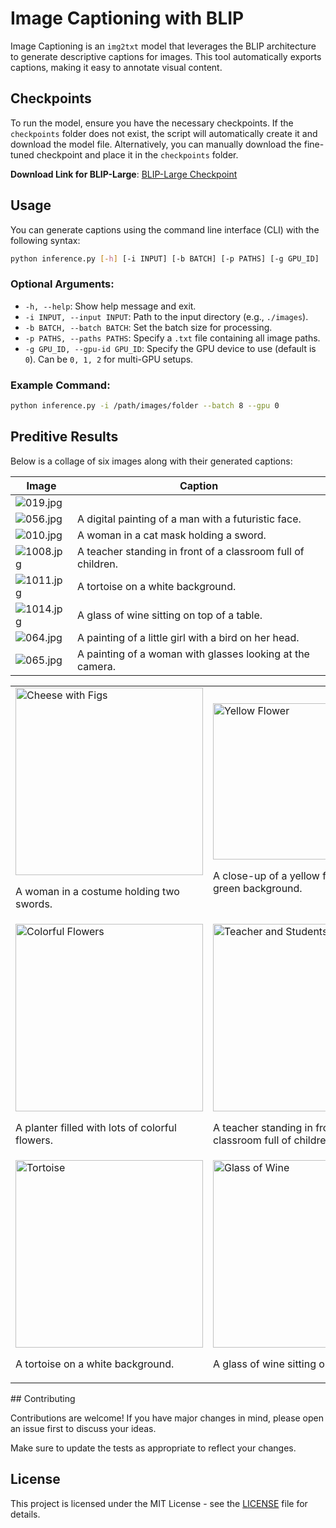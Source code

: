 # Image Captioning with BLIP

Image Captioning is an `img2txt` model that leverages the BLIP architecture to generate descriptive captions for images. This tool automatically exports captions, making it easy to annotate visual content.

## Checkpoints

To run the model, ensure you have the necessary checkpoints. If the `checkpoints` folder does not exist, the script will automatically create it and download the model file. Alternatively, you can manually download the fine-tuned checkpoint and place it in the `checkpoints` folder.

**Download Link for BLIP-Large**: [BLIP-Large Checkpoint](<https://storage.googleapis.com/sfr-vision-language-research/BLIP/models/model_large_caption.pth>)

## Usage

You can generate captions using the command line interface (CLI) with the following syntax:

```bash
python inference.py [-h] [-i INPUT] [-b BATCH] [-p PATHS] [-g GPU_ID]
```

### Optional Arguments:
- `-h, --help`: Show help message and exit.
- `-i INPUT, --input INPUT`: Path to the input directory (e.g., `./images`).
- `-b BATCH, --batch BATCH`: Set the batch size for processing.
- `-p PATHS, --paths PATHS`: Specify a `.txt` file containing all image paths.
- `-g GPU_ID, --gpu-id GPU_ID`: Specify the GPU device to use (default is `0`). Can be `0, 1, 2` for multi-GPU setups.

### Example Command:
```bash
python inference.py -i /path/images/folder --batch 8 --gpu 0
```
## Preditive Results

Below is a collage of six images along with their generated captions:

| Image | Caption |
|-------|---------|
| ![019.jpg](images/image_019.png) |  |
| ![056.jpg](images/image_056.png) | A digital painting of a man with a futuristic face. |
| ![010.jpg](images/image_010.png) | A woman in a cat mask holding a sword. |
| ![1008.jpg](images/image_065.png) | A teacher standing in front of a classroom full of children. |
| ![1011.jpg](images/image_065.png) | A tortoise on a white background. |
| ![1014.jpg](images/image_065.png) | A glass of wine sitting on top of a table. |
| ![064.jpg](images/image_064.png) | A painting of a little girl with a bird on her head. |
| ![065.jpg](images/image_065.png) | A painting of a woman with glasses looking at the camera. |

<table>
  <tr>
    <td>
      <img src="images/image_019.png" alt="Cheese with Figs" width="300">
      <p>A woman in a costume holding two swords.</p>
    </td>
    <td>
      <img src="datasets/1002_small.jpg" alt="Yellow Flower" width="250" height="250">
      <p>A close-up of a yellow flower with a green background.</p>
    </td>
  </tr>
  <tr>
    <td>
      <img src="datasets/1005_small.jpg" alt="Colorful Flowers" width="300">
      <p>A planter filled with lots of colorful flowers.</p>
    </td>
    <td>
      <img src="datasets/1008_small.jpg" alt="Teacher and Students" width="300">
      <p>A teacher standing in front of a classroom full of children.</p>
    </td>
  </tr>
  <tr>
    <td>
      <img src="datasets/1011_small.jpg" alt="Tortoise" width="300">
      <p>A tortoise on a white background.</p>
    </td>
    <td>
      <img src="datasets/1014_small.jpg" alt="Glass of Wine" width="300">
      <p>A glass of wine sitting on top of a table.</p>
    </td>
  </tr>
</table>
## Contributing

Contributions are welcome! If you have major changes in mind, please open an issue first to discuss your ideas. 

Make sure to update the tests as appropriate to reflect your changes.

## License

This project is licensed under the MIT License - see the [LICENSE](LICENSE) file for details.
